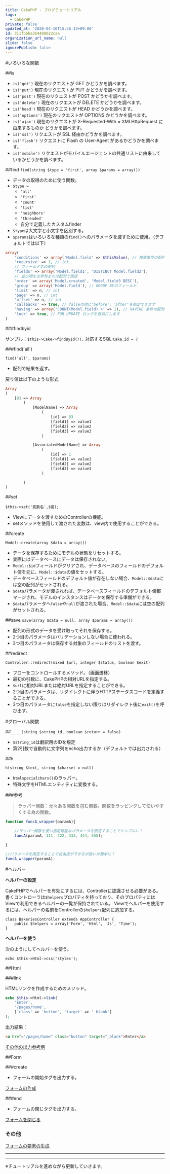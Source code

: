 ```yaml
---
title: CakePHP - ブログチュートリアル
tags:
  - CakePHP
private: false
updated_at: '2020-04-10T15:36:13+09:00'
id: 311fbbba364488022caa
organization_url_name: null
slide: false
ignorePublish: false
---
```


#いろいろな関数

##is

- `is('get')` 現在のリクエストが GET かどうかを調べます。
- `is('put')` 現在のリクエストが PUT かどうかを調べます。
- `is('post')` 現在のリクエストが POST かどうかを調べます。
- `is('delete')` 現在のリクエストが DELETE かどうかを調べます。
- `is('head')` 現在のリクエストが HEAD かどうかを調べます。
- `is('options')` 現在のリクエストが OPTIONS かどうかを調べます。
- `is('ajax')` 現在のリクエストが X-Requested-With = XMLHttpRequest に由来するものか どうかを調べます。
- `is('ssl')` リクエストが SSL 経由かどうかを調べます。
- `is('flash')` リクエストに Flash の User-Agent があるかどうかを調べます。
- `is('mobile')` リクエストがモバイルエージェントの共通リストに由来しているかどうかを調べます。

##find
`find(string $type = 'first', array $params = array())`

- データの取得のために使う関数。
- `$type = `
    - `'all'`
    - `'first'`
    - `'count'`
    - `'list'`
    - `'neighbors'`
    - `'threaded'`
    - 自分で定義したカスタムfinder
- `$type`は大文字と小文字を区別する。
- `$params`はいろいろな種類の`find()`ヘのパラメータを渡すために使用。（デフォルトでは以下）

```php
array(
    'conditions' => array('Model.field' => $thisValue), // 検索条件の配列
    'recursive' => 1, // int
    // フィールド名の配列
    'fields' => array('Model.field1', 'DISTINCT Model.field2'),
    // 並び順を文字列または配列で指定
    'order' => array('Model.created', 'Model.field3 DESC'),
    'group' => array('Model.field'), // GROUP BYのフィールド
    'limit' => n, // int
    'page' => n, // int
    'offset' => n, // int
    'callbacks' => true, // falseの他に'before'、'after'を指定できます
    'having' => array('COUNT(Model.field) >' => 1), // HAVING 条件の配列
    'lock' => true, // FOR UPDATE ロックを有効にします
)
```

###findbyid

サンプル：`$this->Cake->findById(7);`
対応するSQL:`Cake.id = 7`

###find('all')

`find('all', $params)`

- 配列で結果を返す。

戻り値は以下のような形式

```php
Array
(
    [0] => Array
        (
            [ModelName] => Array
                (
                    [id] => 83
                    [field1] => value1
                    [field2] => value2
                    [field3] => value3
                )

            [AssociatedModelName] => Array
                (
                    [id] => 1
                    [field1] => value1
                    [field2] => value2
                    [field3] => value3
                )

        )
)
```

##set

`$this->set('変数名',$値);`

- Viewにデータを渡すためのControllerの機能。
- setメソッドを使用して渡された変数は、view内で使用することができる。

##create

`Model::create(array $data = array())`

- データを保存するためにモデルの状態をリセットする。
- 実際にはデータベースにデータは保存されない。
- `Model::$id`フィールドがクリアされ、データベースのフィールドのデフォルト値を元に、`Model::$data`の値をセットする。
- データベースフィールドのデフォルト値が存在しない場合、`Model::$data`には空の配列がセットされる。
- `$data`パラメータが渡されれば、データベースフィールドのデフォルト値都マージされ、モデルのインスタンスはデータを保存する準備ができる。
- `$data`パラメータへ`false`や`null`が渡された場合、`Model::$data`には空の配列がセットされる。

##save
`save(array $data = null, array $params = array())`

- 配列の形式のデータを受け取ってそれを保存する。
- 2つ目のパラメータはバリデーションしない場合に使われる。
- 3つ目のパラメータは保存する対象のフィールドのリストを渡す。

##redirect

`Controller::redirect(mixed $url, integer $status, boolean $exit)`

- フローをコントロールするメソッド。（画面遷移）
- 最初の引数に、CakePHPの相対URLを指定する。
- `$url`に相対URLまたは絶対URLを指定することができる。
- 2つ目のパラメータは、リダイレクトに伴うHTTPステータスコードを定義することができる。
- 3つ目のパラメータに`false`を指定しない限りはリダイレクト後に`exit()`を呼び出す。






#グローバル関数

##`__`
`__(string $string_id, boolean $return = false)`

- `$string_id`は翻訳用のIDを規定
- 第2引数で自動的に文字列をecho出力するか（デフォルトでは出力される）

##`h`

`h(string $text, string $charset = null)`

- `htmlspecialchars()`のラッパー。
- 特殊文字をHTMLエンティティに変換する。

###参考

>ラッパー関数：元々ある関数を包む関数。関数をラッピングして使いやすくする為の関数。

```javascript
function funcA_wrapper(paramA){

	//ラッパー関数を使い指定可能なパラメータを限定することでシンプルに！
	funcA(paramA, 111, 222, 333, 444, 555);

}

//パラメータを限定することで自由度が下がるが扱いが簡単に！
funcA_wrapper(paramA);
```

#ヘルパー

**ヘルパーの設定**

CakePHPでヘルパーを有効にするには、Controllerに認識させる必要がある。
書くコントローラは`$helpers`プロパティを持っており、そのプロパティにはViewで利用できるヘルパーの一覧が保持されている。
Viewでヘルパーを使用するには、ヘルパーの名前をControllerの`$helpers`配列に追加する。

```php:example
class BakeriesController extends AppController {
    public $helpers = array('Form', 'Html', 'Js', 'Time');
}
```

**ヘルパーを使う**

次のようにしてヘルパーを使う。

`echo $this->Html->css('styles');`

##Html

###link

HTMLリンクを作成するためのメソッド。


```php
echo $this->Html->link(
    'Enter',
    '/pages/home',
    ['class' => 'button', 'target' => '_blank']
);
```

出力結果：

```html
<a href="/pages/home" class="button" target="_blank">Enter</a>
```

[その他の出力参考例](https://book.cakephp.org/3/ja/views/helpers/html.html#id5)

##Form

###create

- フォームの開始タグを出力する。

[フォームの作成](https://book.cakephp.org/2/ja/core-libraries/helpers/form.html#id1)

###end

- フォームの閉じタグを出力する。

[フォームを閉じる](https://book.cakephp.org/2/ja/core-libraries/helpers/form.html#id2)

### その他

[フォームの要素の生成](https://book.cakephp.org/2/ja/core-libraries/helpers/form.html#automagic-form-elements)


----
----

※チュートリアルを進めながら更新していきます。
